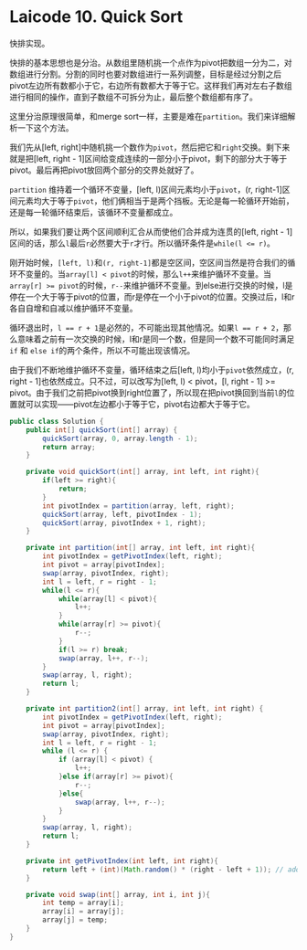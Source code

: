# Laicode 10. Quick Sort

快排实现。

快排的基本思想也是分治。从数组里随机挑一个点作为pivot把数组一分为二，对数组进行分割。分割的同时也要对数组进行一系列调整，目标是经过分割之后pivot左边所有数都小于它，右边所有数都大于等于它。这样我们再对左右子数组进行相同的操作，直到子数组不可拆分为止，最后整个数组都有序了。

这里分治原理很简单，和merge sort一样，主要是难在`partition`。我们来详细解析一下这个方法。

我们先从[left, right]中随机挑一个数作为`pivot`，然后把它和`right`交换。剩下来就是把[left, right - 1]区间给变成连续的一部分小于pivot，剩下的部分大于等于pivot。最后再把pivot放回两个部分的交界处就好了。

`partition` 维持着一个循环不变量，[left, l)区间元素均小于`pivot`，(r, right-1]区间元素均大于等于`pivot`，他们俩相当于是两个挡板。无论是每一轮循环开始前，还是每一轮循环结束后，该循环不变量都成立。

所以，如果我们要让两个区间顺利汇合从而使他们合并成为连贯的[left, right - 1]区间的话，那么`l`最后`r`必然要大于`r`才行。所以循环条件是`while(l <= r)`。

刚开始时候，`[left, l)`和`(r, right-1]`都是空区间，空区间当然是符合我们的循环不变量的。当`array[l] < pivot`的时候，那么`l++`来维护循环不变量。当`array[r] >= pivot`的时候，`r--`来维护循环不变量。到else进行交换的时候，l是停在一个大于等于pivot的位置，而r是停在一个小于pivot的位置。交换过后，l和r各自自增和自减以维护循环不变量。

循环退出时，`l == r + 1`是必然的，不可能出现其他情况。如果`l == r + 2`，那么意味着之前有一次交换的时候，l和r是同一个数，但是同一个数不可能同时满足`if` 和 `else if`的两个条件，所以不可能出现该情况。

由于我们不断地维护循环不变量，循环结束之后[left, l)均小于`pivot`依然成立，(r, right - 1]也依然成立。只不过，可以改写为[left, l) < pivot，[l, right - 1] >= pivot。由于我们之前把pivot换到right位置了，所以现在把pivot换回到当前`l`的位置就可以实现——pivot左边都小于等于它，pivot右边都大于等于它。

```java
public class Solution {
    public int[] quickSort(int[] array) {
        quickSort(array, 0, array.length - 1);
        return array;
    }

    private void quickSort(int[] array, int left, int right){
        if(left >= right){
            return;
        }
        int pivotIndex = partition(array, left, right);
        quickSort(array, left, pivotIndex - 1);
        quickSort(array, pivotIndex + 1, right);
    }

    private int partition(int[] array, int left, int right){
        int pivotIndex = getPivotIndex(left, right);
        int pivot = array[pivotIndex];
        swap(array, pivotIndex, right);
        int l = left, r = right - 1;
        while(l <= r){
            while(array[l] < pivot){
                l++;
            }
            while(array[r] >= pivot){
                r--;
            }
            if(l >= r) break;
            swap(array, l++, r--);
        }
        swap(array, l, right);
        return l;
    }

    private int partition2(int[] array, int left, int right) {
        int pivotIndex = getPivotIndex(left, right);
        int pivot = array[pivotIndex];
        swap(array, pivotIndex, right);
        int l = left, r = right - 1;
        while (l <= r) {
            if (array[l] < pivot) {
                l++;
            }else if(array[r] >= pivot){
                r--;
            }else{
                swap(array, l++, r--);
            }
        }
        swap(array, l, right);
        return l;
    }

    private int getPivotIndex(int left, int right){
        return left + (int)(Math.random() * (right - left + 1)); // add 1 because random() returns [0, 1)
    }

    private void swap(int[] array, int i, int j){
        int temp = array[i];
        array[i] = array[j];
        array[j] = temp;
    }
}
```